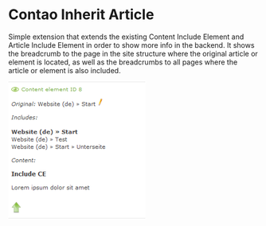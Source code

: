 Contao Inherit Article
===================

Simple extension that extends the existing Content Include Element and Article Include Element in order to show more info in the backend. It shows the breadcrumb to the page in the site structure where the original article or element is located, as well as the breadcrumbs to all pages where the article or element is also included.

![Article settings](https://raw.githubusercontent.com/fritzmg/contao-be-include-info/master/includes.png)